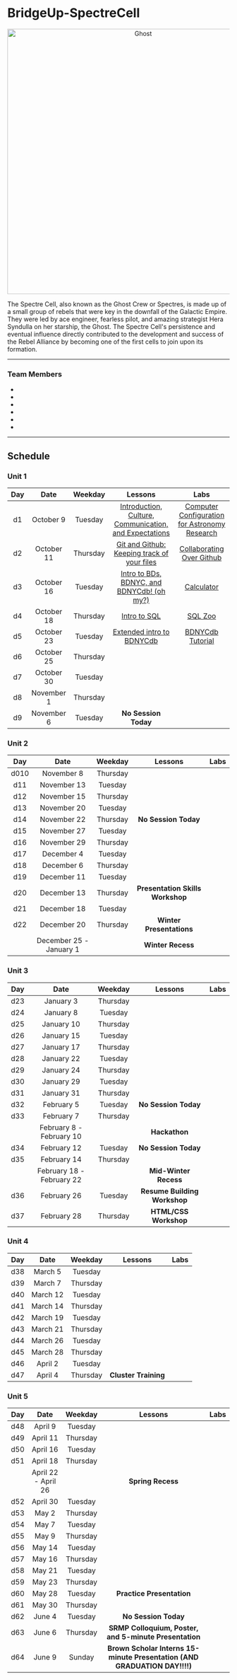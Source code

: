 # BridgeUp-SpectreCell


<p align="center">
  <img  src="https://vignette.wikia.nocookie.net/starwars/images/1/17/KananCrew.png/revision/latest?cb=20140808024633" width="600px" alt="Ghost">
</p>

The Spectre Cell, also known as the Ghost Crew or Spectres, is made up of a small group of rebels that were key in the downfall of the Galactic Empire. They were led by ace engineer, fearless pilot, and amazing strategist Hera Syndulla on her starship, the Ghost. The Spectre Cell's persistence and eventual influence directly contributed to the development and success of the Rebel Alliance by becoming one of the first cells to join upon its formation.

<hr>

### Team Members
<!-- Add name below this line -->
-
-
-
-
-
-
<!-- names above this line -->

<hr>



## Schedule

### Unit 1
  | Day | Date        | Weekday | Lessons     | Labs        |
  |:---:|:-----------:|:-------:|:-----------:|:-----------:|
  | d1  |October 9 |Tuesday | [Introduction, Culture, Communication, and Expectations](units/unit_1/d01/notes/Intro.md)| [Computer Configuration for Astronomy Research](units/unit_1/d01/labs)|
  | d2  |October 11 |Thursday | [Git and Github: Keeping track of your files](units/unit_1/d02/notes/Github.md) | [Collaborating Over Github](units/unit_1/d02/labs/Github_Collaboration.md)|
  | d3  |October 16 |Tuesday | [Intro to BDs, BDNYC, and BDNYCdb! (oh my?)](units/unit_1/d03/notes) | [Calculator](units/unit_1/d03/labs) |
  | d4  |October 18 |Thursday | [Intro to SQL](units/unit_1/d04/notes) | [SQL Zoo](units/unit_1/d04/labs)|
  | d5  |October 23 |Tuesday | [Extended intro to BDNYCdb](units/unit_1/d05/notes)| [BDNYCdb Tutorial](units/unit_1/d05/labs)|
  | d6  |October 25 |Thursday | [](units/unit_1/d06/notes)| [](units/unit_1/d06/labs)|
  | d7  |October 30 |Tuesday | [](units/unit_1/d07/notes)| [](units/unit_1/d07/labs)|
  | d8  |November 1 |Thursday | [](units/unit_1/d08/notes)| [](units/unit_1/d08/labs)|
  | d9  |November 6 |Tuesday | **No Session Today** |

### Unit 2
  | Day | Date        | Weekday | Lessons     | Labs        |
  |:---:|:-----------:|:-------:|:-----------:|:-----------:|
  | d010 |November 8 |Thursday | [](units/unit_2/d10/notes)| [](units/unit_2/d10/labs)|
  | d11 |November 13 |Tuesday | [](units/unit_2/d11/notes)| [](units/unit_2/d11/labs)|
  | d12 |November 15 |Thursday | [](units/unit_2/d12/notes)| [](units/unit_2/d12/labs)|
  | d13 |November 20 |Tuesday | [](units/unit_2/d13/notes)| [](units/unit_2/d13/labs)|
  | d14 |November 22 |Thursday | **No Session Today** |
  | d15 |November 27 |Tuesday | [](units/unit_2/d15/notes)| [](units/unit_2/d15/labs)|
  | d16 |November 29 |Thursday | [](units/unit_2/d16/notes)| [](units/unit_2/d16/labs)|
  | d17 |December 4 |Tuesday | [](units/unit_2/d17/notes)| [](units/unit_2/d17/labs)|
  | d18 |December 6 |Thursday | [](units/unit_2/d18/notes)| [](units/unit_2/d18/labs)|
  | d19 |December 11 |Tuesday | [](units/unit_2/d19/notes)| [](units/unit_2/d19/labs)|
  | d20 |December 13 |Thursday | **Presentation Skills Workshop** |
  | d21 |December 18 |Tuesday | [](units/unit_2/d21/notes)| [](units/unit_2/d21/labs)|
  | d22 |December 20 |Thursday | **Winter Presentations** |
  |  |December 25 - January 1 | | **Winter Recess** |

### Unit 3
  | Day | Date        | Weekday | Lessons     | Labs        |
  |:---:|:-----------:|:-------:|:-----------:|:-----------:|
  | d23  |January 3 |Thursday | [](units/unit_3/d23/notes)| [](units/unit_3/d23/labs)|
  | d24  |January 8 |Tuesday | [](units/unit_3/d24/notes)| [](units/unit_3/d24/labs)|
  | d25  |January 10 |Thursday | [](units/unit_3/d25/notes)| [](units/unit_3/d25/labs)|
  | d26  |January 15 |Tuesday | [](units/unit_3/d26/notes)| [](units/unit_3/d26/labs)|
  | d27  |January 17 |Thursday | [](units/unit_3/d27/notes)| [](units/unit_3/d27/labs)|
  | d28  |January 22 |Tuesday | [](units/unit_3/d28/notes)| [](units/unit_3/d28/labs)|
  | d29  |January 24 |Thursday | [](units/unit_3/d29/notes)| [](units/unit_3/d29/labs)|
  | d30  |January 29 |Tuesday | [](units/unit_3/d30/notes)| [](units/unit_3/d30/labs)|
  | d31 |January 31 |Thursday | [](units/unit_3/d31/notes)| [](units/unit_3/d31/labs)|
  | d32 |February 5 |Tuesday | **No Session Today** |
  | d33 |February 7 |Thursday | [](units/unit_3/d33/notes)| [](units/unit_3/d33/labs)|
  |  |February 8 - February 10 | | **Hackathon** |
  | d34 |February 12 |Tuesday | **No Session Today** |
  | d35 |February 14 |Thursday | [](units/unit_3/d35/notes)| [](units/unit_3/d35/labs)|
  |  |February 18 - February 22 | | **Mid-Winter Recess** |
  | d36 |February 26 |Tuesday | **Resume Building Workshop** |
  | d37 |February 28 |Thursday | **HTML/CSS Workshop** |

### Unit 4
  | Day | Date        | Weekday | Lessons     | Labs        |
  |:---:|:-----------:|:-------:|:-----------:|:-----------:|
  | d38 |March 5 |Tuesday | [](units/unit_4/d38/notes)| [](units/unit_4/d38/labs)|
  | d39 |March 7 |Thursday | [](units/unit_4/d39/notes)| [](units/unit_4/d39/labs)|
  | d40 |March 12 |Tuesday | [](units/unit_4/d40/notes)| [](units/unit_4/d40/labs)|
  | d41 |March 14 |Thursday | [](units/unit_4/d41/notes)| [](units/unit_4/d41/labs)|
  | d42 |March 19 |Tuesday | [](units/unit_4/d42/notes)| [](units/unit_4/d42/labs)|
  | d43 |March 21 |Thursday | [](units/unit_4/d43/notes)| [](units/unit_4/d43/labs)|
  | d44 |March 26 |Tuesday | [](units/unit_4/d44/notes)| [](units/unit_4/d44/labs)|
  | d45 |March 28 |Thursday | [](units/unit_4/d45/notes)| [](units/unit_4/d45/labs)|
  | d46 |April 2 |Tuesday | [](units/unit_4/d46/notes)| [](units/unit_4/d46/labs)|
  | d47 |April 4 |Thursday | **Cluster Training** |

### Unit 5
  | Day | Date        | Weekday | Lessons     | Labs        |
  |:---:|:-----------:|:-------:|:-----------:|:-----------:|
  | d48 |April 9 |Tuesday | [](units/unit_5/d48/notes)| [](units/unit_5/d48/labs)|
  | d49 |April 11 |Thursday | [](units/unit_5/d49/notes)| [](units/unit_5/d49/labs)|
  | d50 |April 16 |Tuesday | [](units/unit_5/d50/notes)| [](units/unit_5/d50/labs)|
  | d51 |April 18 |Thursday | [](units/unit_5/d51/notes)| [](units/unit_5/d51/labs)|
  |  |April 22 - April 26| | **Spring Recess** |
  | d52 |April 30 |Tuesday | [](units/unit_5/d52/notes)| [](units/unit_5/d52/labs)|
  | d53 |May 2 |Thursday | [](units/unit_5/d53/notes)| [](units/unit_5/d53/labs)|
  | d54 |May 7 |Tuesday | [](units/unit_5/d54/notes)| [](units/unit_5/d54/labs)|
  | d55 |May 9 |Thursday | [](units/unit_5/d55/notes)| [](units/unit_5/d55/labs)|
  | d56 |May 14 |Tuesday | [](units/unit_5/d56/notes)| [](units/unit_5/d56/labs)|
  | d57 |May 16 |Thursday | [](units/unit_5/d57/notes)| [](units/unit_5/d57/labs)|
  | d58 |May 21 |Tuesday | [](units/unit_5/d58/notes)| [](units/unit_5/d58/labs)|
  | d59 |May 23 |Thursday | [](units/unit_5/d59/notes)| [](units/unit_5/d59/labs)|
  | d60 |May 28 |Tuesday | **Practice Presentation** |
  | d61 |May 30 |Thursday | [](units/unit_5/d61/notes)| [](units/unit_5/d61/labs)|
  | d62 |June 4 |Tuesday | **No Session Today** |
  | d63 |June 6 |Thursday | **SRMP Colloquium, Poster, and 5-minute Presentation** |
  | d64 |June 9 |Sunday | **Brown Scholar Interns 15-minute Presentation (AND GRADUATION DAY!!!!)** |
